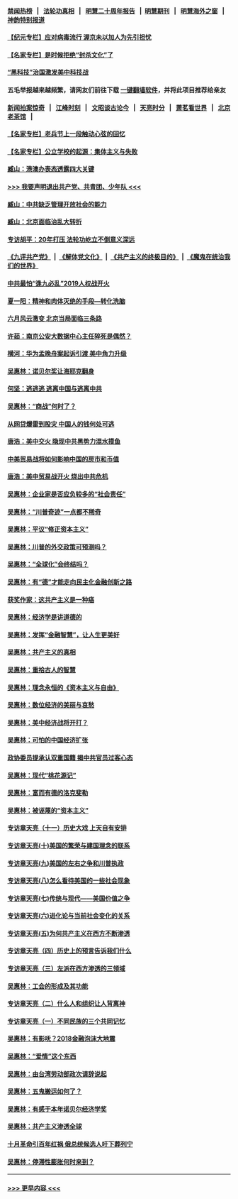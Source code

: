#### [禁闻热榜](热点新闻.md?=0)  &nbsp;&nbsp;|&nbsp;&nbsp; [法轮功真相](https://github.com/gfw-breaker/truth/blob/master/README.md?=0) &nbsp;&nbsp;|&nbsp;&nbsp; [明慧二十周年报告](https://github.com/gfw-breaker/mh-reports/blob/master/README.md?=0) &nbsp;&nbsp;|&nbsp;&nbsp;[明慧期刊](https://github.com/gfw-breaker/mh-qikan) &nbsp;&nbsp;|&nbsp;&nbsp; [明慧海外之窗](https://github.com/gfw-breaker/mh-news/blob/master/README.md?=0) &nbsp;&nbsp;|&nbsp;&nbsp; [神韵特别报道](https://github.com/gfw-breaker/mh-news/blob/master/shenyun.md?=0)
#### [【纪元专栏】应对病毒流行 渥京未以加人为先引担忧](../pages/nsc423/n11875714.md?t=03011802) 
#### [【名家专栏】是时候拒绝“封杀文化”了](../pages/nsc423/n11814093.md?t=03011802) 
#### [“黑科技”治国激发美中科技战](../pages/nsc423/n11638056.md?t=03011802) 
#### 五毛举报越来越频繁，请网友们前往下载 [一键翻墙软件](https://github.com/gfw-breaker/ssr-accounts)，并将此项目推荐给亲友
#### [新闻拍案惊奇](https://github.com/gfw-breaker/banned-news/blob/master/pages/link4.md) &nbsp;&nbsp;|&nbsp;&nbsp; [江峰时刻](https://github.com/gfw-breaker/banned-news/blob/master/pages/link4.md) &nbsp;&nbsp;|&nbsp;&nbsp; [文昭谈古论今](https://github.com/gfw-breaker/banned-news/blob/master/pages/link4.md) &nbsp;&nbsp;|&nbsp;&nbsp; [天亮时分](https://github.com/gfw-breaker/banned-news/blob/master/pages/link4.md) &nbsp;&nbsp;|&nbsp;&nbsp; [萧茗看世界](https://github.com/gfw-breaker/banned-news/blob/master/pages/link4.md) &nbsp;&nbsp;|&nbsp;&nbsp; [北京老茶馆](https://github.com/gfw-breaker/banned-news/blob/master/pages/link4.md) &nbsp;&nbsp;|&nbsp;&nbsp; 
#### [【名家专栏】老兵节上一段触动心弦的回忆](../pages/nsc423/n11646016.md?t=03011802) 
#### [【名家专栏】公立学校的起源：集体主义与失败](../pages/nsc423/n11601833.md?t=03011802) 
#### [臧山：港澳办表态透露四大关键](../pages/nsc423/n11421628.md?t=03011802) 
#### [>>> 我要声明退出共产党、共青团、少年队 <<<](https://github.com/begood0513/goodnews/blob/master/quit/letter.md) 
#### [臧山：中共缺乏管理开放社会的能力](../pages/nsc423/n11407457.md?t=03011802) 
#### [臧山：北京面临治乱大转折](../pages/nsc423/n11406895.md?t=03011802) 
#### [专访胡平：20年打压 法轮功屹立不倒意义深远](../pages/nsc423/n11398800.md?t=03011802) 
#### [《九评共产党》](https://github.com/begood0513/9ping.md/blob/master/README.md) &nbsp;|&nbsp; [《解体党文化》](../../../../jtdwh.md/blob/master/README.md)  &nbsp;|&nbsp; [《共产主义的终极目的》](../../../../gczydzjmd.md/blob/master/README.md) &nbsp;|&nbsp; [《魔鬼在统治我们的世界》](../../../../mgztzwmdsj.md/blob/master/README.md) 
#### [中共最怕“逢九必乱”2019人权战开火](../pages/nsc423/n11385248.md?t=03011802) 
#### [夏一阳：精神和肉体灭绝的手段—转化洗脑](../pages/nsc423/n11368250.md?t=03011802) 
#### [六月风云激变 北京当局面临三条路](../pages/nsc423/n11313668.md?t=03011802) 
#### [许茹：南京公安大数据中心主任猝死是偶然？](../pages/nsc423/n11064744.md?t=03011802) 
#### [横河：华为孟晚舟案起诉引渡 美中角力升级](../pages/nsc423/n11027230.md?t=03011802) 
#### [吴惠林：诺贝尔奖让海耶克翻身](../pages/nsc423/n10890049.md?t=03011802) 
#### [何坚：逃逃逃 逃离中国与逃离中共](../pages/nsc423/n10592891.md?t=03011802) 
#### [吴惠林：“商战”何时了？](../pages/nsc423/n10573558.md?t=03011802) 
#### [从网贷爆雷到股灾 中国人的钱何处可逃](../pages/nsc423/n10572800.md?t=03011802) 
#### [唐浩：美中交火 隐现中共黑势力混水摸鱼](../pages/nsc423/n10544040.md?t=03011802) 
#### [中美贸易战将如何影响中国的房市和币值](../pages/nsc423/n10543697.md?t=03011802) 
#### [唐浩：美中贸易战开火 烧出中共危机](../pages/nsc423/n10540126.md?t=03011802) 
#### [吴惠林：企业家是否应负较多的“社会责任”](../pages/nsc423/n10535022.md?t=03011802) 
#### [吴惠林：“川普奇迹”一点都不稀奇](../pages/nsc423/n10512808.md?t=03011802) 
#### [吴惠林：平议“修正资本主义”](../pages/nsc423/n10495724.md?t=03011802) 
#### [吴惠林：川普的外交政策可预测吗？](../pages/nsc423/n10462387.md?t=03011802) 
#### [吴惠林：“全球化”会终结吗？](../pages/nsc423/n10452838.md?t=03011802) 
#### [吴惠林：有“德”才能走向民主化金融创新之路](../pages/nsc423/n10432292.md?t=03011802) 
#### [获奖作家：这共产主义是一种癌](../pages/nsc423/n10431541.md?t=03011802) 
#### [吴惠林：经济学是讲道德的](../pages/nsc423/n10398014.md?t=03011802) 
#### [吴惠林：发挥“金融智慧”，让人生更美好](../pages/nsc423/n10375019.md?t=03011802) 
#### [吴惠林：共产主义的真相](../pages/nsc423/n10351394.md?t=03011802) 
#### [吴惠林：重拾古人的智慧](../pages/nsc423/n10337691.md?t=03011802) 
#### [吴惠林：理念永恒的《资本主义与自由》](../pages/nsc423/n10316274.md?t=03011802) 
#### [吴惠林：数位经济的美丽与哀愁](../pages/nsc423/n10292946.md?t=03011802) 
#### [吴惠林：美中经济战将开打？](../pages/nsc423/n10258825.md?t=03011802) 
#### [吴惠林：可怕的中国经济扩张](../pages/nsc423/n10219147.md?t=03011802) 
#### [政协委员提承认双重国籍 揭中共官员过客心态](../pages/nsc423/n10208809.md?t=03011802) 
#### [吴惠林：现代“桃花源记”](../pages/nsc423/n10185234.md?t=03011802) 
#### [吴惠林：富而有德的洛克斐勒](../pages/nsc423/n10142264.md?t=03011802) 
#### [吴惠林：被诬蔑的“资本主义”](../pages/nsc423/n10124816.md?t=03011802) 
#### [专访章天亮（十一）历史大戏 上天自有安排](../pages/nsc423/n10094905.md?t=03011802) 
#### [专访章天亮(十)美国的繁荣与建国理念的联系](../pages/nsc423/n10094899.md?t=03011802) 
#### [专访章天亮(九)美国的左右之争和川普执政](../pages/nsc423/n10094889.md?t=03011802) 
#### [专访章天亮(八)怎么看待美国的一些社会现象](../pages/nsc423/n10094857.md?t=03011802) 
#### [专访章天亮(七)传统与现代——美国价值之争](../pages/nsc423/n10093140.md?t=03011802) 
#### [专访章天亮(六)进化论与当前社会变化的关系](../pages/nsc423/n10092036.md?t=03011802) 
#### [专访章天亮(五)为何共产主义在西方不断渗透](../pages/nsc423/n10083620.md?t=03011802) 
#### [专访章天亮（四）历史上的预言告诉我们什么](../pages/nsc423/n10083606.md?t=03011802) 
#### [专访章天亮（三）左派在西方渗透的三领域](../pages/nsc423/n10081115.md?t=03011802) 
#### [吴惠林：工会的形成及其功能](../pages/nsc423/n10080633.md?t=03011802) 
#### [专访章天亮（二）什么人和组织让人背离神](../pages/nsc423/n10076637.md?t=03011802) 
#### [专访章天亮（一）不同民族的三个共同记忆](../pages/nsc423/n10074188.md?t=03011802) 
#### [吴惠林：有影呒？2018金融泡沫大地震](../pages/nsc423/n10040534.md?t=03011802) 
#### [吴惠林：“爱情”这个东西](../pages/nsc423/n10019423.md?t=03011802) 
#### [吴惠林：由台湾劳动部政次请辞说起](../pages/nsc423/n9979679.md?t=03011802) 
#### [吴惠林：五鬼搬运如何了？](../pages/nsc423/n9925338.md?t=03011802) 
#### [吴惠林：有感于本年诺贝尔经济学奖](../pages/nsc423/n9871883.md?t=03011802) 
#### [吴惠林：共产主义渗透全球](../pages/nsc423/n9812748.md?t=03011802) 
#### [十月革命引百年红祸 俄总统候选人吁下葬列宁](../pages/nsc423/n9810182.md?t=03011802) 
#### [吴惠林：停滞性膨胀何时来到？](../pages/nsc423/n9764136.md?t=03011802) 

----
#### [ >>> 更早内容 <<< ](../indexes/nsc423-earlier.md)
